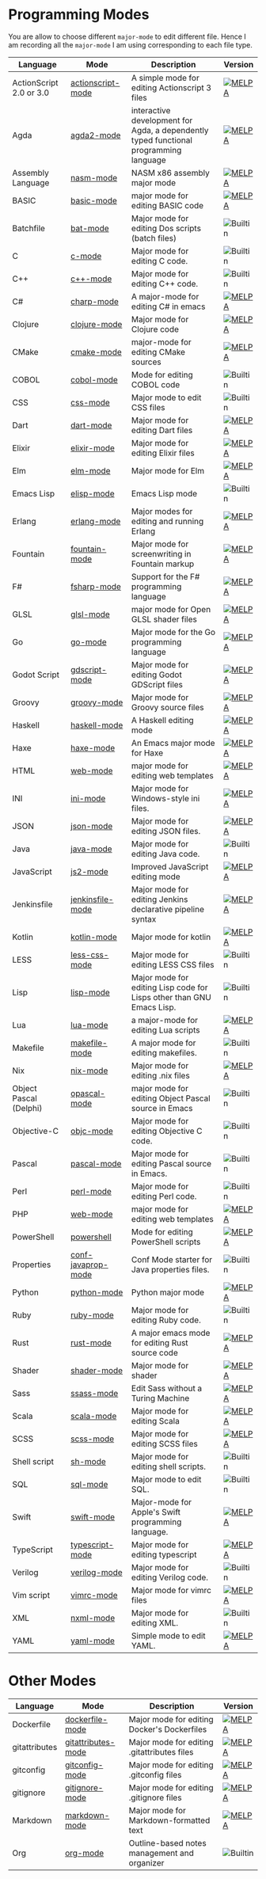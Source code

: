 # Programming Modes

You are allow to choose different `major-mode` to edit different file. Hence I am
recording all the `major-mode` I am using corresponding to each file type.

| Language                | Mode                                                                                            | Description                                                                           | Version                                                                                                   |
|-------------------------|-------------------------------------------------------------------------------------------------|---------------------------------------------------------------------------------------|-----------------------------------------------------------------------------------------------------------|
| ActionScript 2.0 or 3.0 | [actionscript-mode](https://github.com/austinhaas/actionscript-mode)                            | A simple mode for editing Actionscript 3 files                                        | [![MELPA](https://melpa.org/packages/actionscript-mode-badge.svg)](https://melpa.org/#/actionscript-mode) |
| Agda                    | [agda2-mode](https://github.com/agda/agda)                                                      | interactive development for Agda, a dependently typed functional programming language | [![MELPA](https://melpa.org/packages/agda2-mode-badge.svg)](https://melpa.org/#/agda2-mode)               |
| Assembly Language       | [nasm-mode](https://github.com/skeeto/nasm-mode)                                                | NASM x86 assembly major mode                                                          | [![MELPA](https://melpa.org/packages/nasm-mode-badge.svg)](https://melpa.org/#/nasm-mode)                 |
| BASIC                   | [basic-mode](https://github.com/dykstrom/basic-mode)                                            | major mode for editing BASIC code                                                     | [![MELPA](https://melpa.org/packages/basic-mode-badge.svg)](https://melpa.org/#/basic-mode)               |
| Batchfile               | [bat-mode](https://www.emacswiki.org/emacs/BatMode)                                             | Major mode for editing Dos scripts (batch files)                                      | ![Builtin](https://img.shields.io/badge/builtin-depends-blue.svg)                                         |
| C                       | [c-mode](https://www.emacswiki.org/emacs/CcMode)                                                | Major mode for editing C code.                                                        | ![Builtin](https://img.shields.io/badge/builtin-depends-blue.svg)                                         |
| C++                     | [c++-mode](https://www.emacswiki.org/emacs/CPlusPlusMode)                                       | Major mode for editing C++ code.                                                      | ![Builtin](https://img.shields.io/badge/builtin-depends-blue.svg)                                         |
| C#                      | [charp-mode](https://www.emacswiki.org/emacs/CSharpMode)                                        | A major-mode for editing C# in emacs                                                  | [![MELPA](https://melpa.org/packages/csharp-mode-badge.svg)](https://melpa.org/#/csharp-mode)             |
| Clojure                 | [clojure-mode](https://github.com/clojure-emacs/clojure-mode)                                   | Major mode for Clojure code                                                           | [![MELPA](https://melpa.org/packages/clojure-mode-badge.svg)](https://melpa.org/#/clojure-mode)           |
| CMake                   | [cmake-mode](https://www.emacswiki.org/emacs/CMakeMode)                                         | major-mode for editing CMake sources                                                  | [![MELPA](https://melpa.org/packages/cmake-mode-badge.svg)](https://melpa.org/#/cmake-mode)               |
| COBOL                   | [cobol-mode](https://www.emacswiki.org/emacs/CobolMode)                                         | Mode for editing COBOL code                                                           | ![Builtin](https://img.shields.io/badge/builtin-depends-blue.svg)                                         |
| CSS                     | [css-mode](https://github.com/emacs-mirror/emacs/blob/master/lisp/textmodes/css-mode.el)        | Major mode to edit CSS files                                                          | ![Builtin](https://img.shields.io/badge/builtin-depends-blue.svg)                                         |
| Dart                    | [dart-mode](https://github.com/bradyt/dart-mode)                                                | Major mode for editing Dart files                                                     | [![MELPA](https://melpa.org/packages/dart-mode-badge.svg)](https://melpa.org/#/dart-mode)                 |
| Elixir                  | [elixir-mode](https://github.com/elixir-editors/emacs-elixir)                                   | Major mode for editing Elixir files                                                   | [![MELPA](https://melpa.org/packages/elixir-mode-badge.svg)](https://melpa.org/#/elixir-mode)             |
| Elm                     | [elm-mode](https://github.com/jcollard/elm-mode)                                                | Major mode for Elm                                                                    | [![MELPA](https://melpa.org/packages/elm-mode-badge.svg)](https://melpa.org/#/elm-mode)                   |
| Emacs Lisp              | [elisp-mode](https://www.emacswiki.org/emacs/EmacsLispMode)                                     | Emacs Lisp mode                                                                       | ![Builtin](https://img.shields.io/badge/builtin-depends-blue.svg)                                         |
| Erlang                  | [erlang-mode](https://www.emacswiki.org/emacs/ErlangMode)                                       | Major modes for editing and running Erlang                                            | [![MELPA](https://melpa.org/packages/erlang-badge.svg)](https://melpa.org/#/erlang)                       |
| Fountain                | [fountain-mode](https://github.com/rnkn/fountain-mode)                                          | Major mode for screenwriting in Fountain markup                                       | [![MELPA](https://melpa.org/packages/fountain-mode-badge.svg)](https://melpa.org/#/fountain-mode)         |
| F#                      | [fsharp-mode](https://github.com/fsharp/emacs-fsharp-mode)                                      | Support for the F# programming language                                               | [![MELPA](https://melpa.org/packages/fsharp-mode-badge.svg)](https://melpa.org/#/fsharp-mode)             |
| GLSL                    | [glsl-mode](https://github.com/jimhourihan/glsl-mode)                                           | major mode for Open GLSL shader files                                                 | [![MELPA](https://melpa.org/packages/glsl-mode-badge.svg)](https://melpa.org/#/glsl-mode)                 |
| Go                      | [go-mode](https://github.com/dominikh/go-mode.el)                                               | Major mode for the Go programming language                                            | [![MELPA](https://melpa.org/packages/go-mode-badge.svg)](https://melpa.org/#/go-mode)                     |
| Godot Script            | [gdscript-mode](https://github.com/AdamBark/gdscript-mode)                                      | Major mode for editing Godot GDScript files                                           | [![MELPA](https://melpa.org/packages/gdscript-mode-badge.svg)](https://melpa.org/#/gdscript-mode)         |
| Groovy                  | [groovy-mode](https://github.com/Groovy-Emacs-Modes/groovy-emacs-modes)                         | Major mode for Groovy source files                                                    | [![MELPA](https://melpa.org/packages/groovy-mode-badge.svg)](https://melpa.org/#/groovy-mode)             |
| Haskell                 | [haskell-mode](https://github.com/haskell/haskell-mode)                                         | A Haskell editing mode                                                                | [![MELPA](https://melpa.org/packages/haskell-mode-badge.svg)](https://melpa.org/#/haskell-mode)           |
| Haxe                    | [haxe-mode](https://www.emacswiki.org/emacs/HaxeMode)                                           | An Emacs major mode for Haxe                                                          | [![MELPA](https://melpa.org/packages/haxe-mode-badge.svg)](https://melpa.org/#/haxe-mode)                 |
| HTML                    | [web-mode](https://github.com/fxbois/web-mode)                                                  | major mode for editing web templates                                                  | [![MELPA](https://melpa.org/packages/web-mode-badge.svg)](https://melpa.org/#/web-mode)                   |
| INI                     | [ini-mode](https://github.com/Lindydancer/ini-mode)                                             | Major mode for Windows-style ini files.                                               | [![MELPA](https://melpa.org/packages/ini-mode-badge.svg)](https://melpa.org/#/ini-mode)                   |
| JSON                    | [json-mode](https://github.com/joshwnj/json-mode)                                               | Major mode for editing JSON files.                                                    | [![MELPA](https://melpa.org/packages/json-mode-badge.svg)](https://melpa.org/#/json-mode)                 |
| Java                    | [java-mode](https://www.emacswiki.org/emacs/JavaDevelopmentEnvironment)                         | Major mode for editing Java code.                                                     | ![Builtin](https://img.shields.io/badge/builtin-depends-blue.svg)                                         |
| JavaScript              | [js2-mode](https://github.com/mooz/js2-mode)                                                    | Improved JavaScript editing mode                                                      | [![MELPA](https://melpa.org/packages/js2-mode-badge.svg)](https://melpa.org/#/js2-mode)                   |
| Jenkinsfile             | [jenkinsfile-mode](https://github.com/john2x/jenkinsfile-mode)                                  | Major mode for editing Jenkins declarative pipeline syntax                            | [![MELPA](https://melpa.org/packages/jenkinsfile-mode-badge.svg)](https://melpa.org/#/jenkinsfile-mode)   |
| Kotlin                  | [kotlin-mode](https://github.com/Emacs-Kotlin-Mode-Maintainers/kotlin-mode)                     | Major mode for kotlin                                                                 | [![MELPA](https://melpa.org/packages/kotlin-mode-badge.svg)](https://melpa.org/#/kotlin-mode)             |
| LESS                    | [less-css-mode](https://github.com/purcell/less-css-mode)                                       | Major mode for editing LESS CSS files                                                 | ![Builtin](https://img.shields.io/badge/builtin-depends-blue.svg)                                         |
| Lisp                    | [lisp-mode](https://github.com/emacs-mirror/emacs/blob/master/lisp/emacs-lisp/lisp-mode.el)     | Major mode for editing Lisp code for Lisps other than GNU Emacs Lisp.                 | ![Builtin](https://img.shields.io/badge/builtin-depends-blue.svg)                                         |
| Lua                     | [lua-mode](https://github.com/immerrr/lua-mode)                                                 | a major-mode for editing Lua scripts                                                  | [![MELPA](https://melpa.org/packages/lua-mode-badge.svg)](https://melpa.org/#/lua-mode)                   |
| Makefile                | [makefile-mode](https://www.emacswiki.org/emacs/MakefileMode)                                   | A major mode for editing makefiles.                                                   | ![Builtin](https://img.shields.io/badge/builtin-depends-blue.svg)                                         |
| Nix                     | [nix-mode](https://github.com/NixOS/nix-mode)                                                   | Major mode for editing .nix files                                                     | [![MELPA](https://melpa.org/packages/nix-mode-badge.svg)](https://melpa.org/#/nix-mode)                   |
| Object Pascal (Delphi)  | [opascal-mode](https://github.com/jwiegley/emacs-release/blob/master/lisp/progmodes/opascal.el) | major mode for editing Object Pascal source in Emacs                                  | ![Builtin](https://img.shields.io/badge/builtin-depends-blue.svg)                                         |
| Objective-C             | [objc-mode](https://www.emacswiki.org/emacs/ObjectiveCMode)                                     | Major mode for editing Objective C code.                                              | ![Builtin](https://img.shields.io/badge/builtin-depends-blue.svg)                                         |
| Pascal                  | [pascal-mode](https://www.emacswiki.org/emacs/PascalMode)                                       | Major mode for editing Pascal source in Emacs.                                        | ![Builtin](https://img.shields.io/badge/builtin-depends-blue.svg)                                         |
| Perl                    | [perl-mode](https://www.emacswiki.org/emacs/PerlMode)                                           | Major mode for editing Perl code.                                                     | ![Builtin](https://img.shields.io/badge/builtin-depends-blue.svg)                                         |
| PHP                     | [web-mode](https://github.com/fxbois/web-mode)                                                  | major mode for editing web templates                                                  | [![MELPA](https://melpa.org/packages/web-mode-badge.svg)](https://melpa.org/#/web-mode)                   |
| PowerShell              | [powershell](https://github.com/jschaf/powershell.el)                                           | Mode for editing PowerShell scripts                                                   | [![MELPA](https://melpa.org/packages/powershell-badge.svg)](https://melpa.org/#/powershell)               |
| Properties              | [conf-javaprop-mode](http://doc.endlessparentheses.com/Fun/conf-javaprop-mode.html)             | Conf Mode starter for Java properties files.                                          | ![Builtin](https://img.shields.io/badge/builtin-depends-blue.svg)                                         |
| Python                  | [python-mode](https://github.com/emacsmirror/python-mode)                                       | Python major mode                                                                     | [![MELPA](https://melpa.org/packages/python-mode-badge.svg)](https://melpa.org/#/python-mode)             |
| Ruby                    | [ruby-mode](https://www.emacswiki.org/emacs/RubyMode)                                           | Major mode for editing Ruby code.                                                     | ![Builtin](https://img.shields.io/badge/builtin-1.2-blue.svg)                                             |
| Rust                    | [rust-mode](https://github.com/rust-lang/rust-mode)                                             | A major emacs mode for editing Rust source code                                       | [![MELPA](https://melpa.org/packages/rust-mode-badge.svg)](https://melpa.org/#/rust-mode)                 |
| Shader                  | [shader-mode](https://github.com/midnightSuyama/shader-mode)                                    | Major mode for shader                                                                 | [![MELPA](https://melpa.org/packages/shader-mode-badge.svg)](https://melpa.org/#/shader-mode)             |
| Sass                    | [ssass-mode](https://github.com/AdamNiederer/ssass-mode)                                        | Edit Sass without a Turing Machine                                                    | [![MELPA](https://melpa.org/packages/ssass-mode-badge.svg)](https://melpa.org/#/ssass-mode)               |
| Scala                   | [scala-mode](https://github.com/ensime/emacs-scala-mode)                                        | Major mode for editing Scala                                                          | [![MELPA](https://melpa.org/packages/scala-mode-badge.svg)](https://melpa.org/#/scala-mode)               |
| SCSS                    | [scss-mode](https://github.com/antonj/scss-mode)                                                | Major mode for editing SCSS files                                                     | [![MELPA](https://melpa.org/packages/scss-mode-badge.svg)](https://melpa.org/#/scss-mode)                 |
| Shell script            | [sh-mode](https://www.emacswiki.org/emacs/ShMode)                                               | Major mode for editing shell scripts.                                                 | ![Builtin](https://img.shields.io/badge/builtin-2.0.6-blue.svg)                                           |
| SQL                     | [sql-mode](https://www.emacswiki.org/emacs/SqlMode)                                             | Major mode to edit SQL.                                                               | ![Builtin](https://img.shields.io/badge/builtin-3.6-blue.svg)                                             |
| Swift                   | [swift-mode](https://github.com/swift-emacs/swift-mode)                                         | Major-mode for Apple's Swift programming language.                                    | [![MELPA](https://melpa.org/packages/swift-mode-badge.svg)](https://melpa.org/#/swift-mode)               |
| TypeScript              | [typescript-mode](https://github.com/emacs-typescript/typescript.el)                            | Major mode for editing typescript                                                     | [![MELPA](https://melpa.org/packages/typescript-mode-badge.svg)](https://melpa.org/#/typescript-mode)     |
| Verilog                 | [verilog-mode](https://github.com/veripool/verilog-mode)                                        | Major mode for editing Verilog code.                                                  | ![Builtin](https://img.shields.io/badge/builtin-depends-blue.svg)                                         |
| Vim script              | [vimrc-mode](https://github.com/mcandre/vimrc-mode)                                             | Major mode for vimrc files                                                            | [![MELPA](https://melpa.org/packages/vimrc-mode-badge.svg)](https://melpa.org/#/vimrc-mode)               |
| XML                     | [nxml-mode](https://www.emacswiki.org/emacs/NxmlMode)                                           | Major mode for editing XML.                                                           | ![Builtin](https://img.shields.io/badge/builtin-depends-blue.svg)                                         |
| YAML                    | [yaml-mode](https://www.emacswiki.org/emacs/YamlMode)                                           | Simple mode to edit YAML.                                                             | [![MELPA](https://melpa.org/packages/yaml-mode-badge.svg)](https://melpa.org/#/yaml-mode)                 |

# Other Modes

| Language      | Mode                                                          | Description                                  | Version                                                                                                     |
|---------------|---------------------------------------------------------------|----------------------------------------------|-------------------------------------------------------------------------------------------------------------|
| Dockerfile    | [dockerfile-mode](https://github.com/spotify/dockerfile-mode) | Major mode for editing Docker's Dockerfiles  | [![MELPA](https://melpa.org/packages/dockerfile-mode-badge.svg)](https://melpa.org/#/dockerfile-mode)       |
| gitattributes | [gitattributes-mode](https://github.com/magit/git-modes)      | Major mode for editing .gitattributes files  | [![MELPA](https://melpa.org/packages/gitattributes-mode-badge.svg)](https://melpa.org/#/gitattributes-mode) |
| gitconfig     | [gitconfig-mode](https://github.com/magit/git-modes)          | Major mode for editing .gitconfig files      | [![MELPA](https://melpa.org/packages/gitconfig-mode-badge.svg)](https://melpa.org/#/gitconfig-mode)         |
| gitignore     | [gitignore-mode](https://github.com/magit/git-modes)          | Major mode for editing .gitignore files      | [![MELPA](https://melpa.org/packages/gitignore-mode-badge.svg)](https://melpa.org/#/gitignore-mode)         |
| Markdown      | [markdown-mode](https://github.com/jrblevin/markdown-mode)    | Major mode for Markdown-formatted text       | [![MELPA](https://melpa.org/packages/markdown-mode-badge.svg)](https://melpa.org/#/markdown-mode)           |
| Org           | [org-mode](https://orgmode.org/)                              | Outline-based notes management and organizer | ![Builtin](https://img.shields.io/badge/builtin-9.1.9-blue.svg)                                             |
